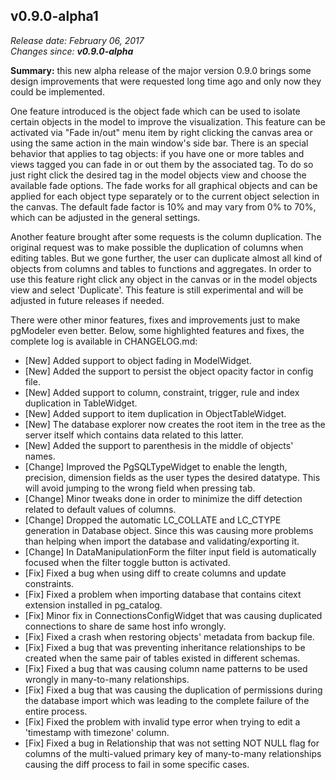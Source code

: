 v0.9.0-alpha1
------

<em>Release date: February 06, 2017</em><br/>
<em>Changes since: <strong>v0.9.0-alpha</strong></em><br/>

<strong>Summary:</strong> this new alpha release of the major version 0.9.0 brings some design improvements that were requested long time ago and only now they could be implemented.<br/>

One feature introduced is the object fade which can be used to isolate certain objects in the model to improve the visualization. This feature can be activated via "Fade in/out" menu item by right clicking the canvas area or using the same action in the main window's side bar. There is an special behavior that applies to tag objects: if you have one or more tables and views tagged you can fade in or out them by the associated tag. To do so just right click the desired tag in the model objects view and choose the available fade options. The fade works for all graphical objects and can be applied for each object type separately or to the current object selection in the canvas. The default fade factor is 10% and may vary from 0% to 70%, which can be adjusted in the general settings. <br/>

Another feature brought after some requests is the column duplication. The original request was to make possible the duplication of columns when editing tables. But we gone further, the user can duplicate almost all kind of objects from columns and tables to functions and aggregates. In order to use this feature right click any object in the canvas or in the model objects view and select 'Duplicate'. This feature is still experimental and will be adjusted in future releases if needed. <br/>

There were other minor features, fixes and improvements just to make pgModeler even better. Below, some highlighted features and fixes, the complete log is available in CHANGELOG.md:<br/>

* [New] Added support to object fading in ModelWidget.
* [New] Added the support to persist the object opacity factor in config file.
* [New] Added support to column, constraint, trigger, rule and index duplication in TableWidget.
* [New] Added support to item duplication in ObjectTableWidget.
* [New] The database explorer now creates the root item in the tree as the server itself which contains data related to this latter.
* [New] Added the support to parenthesis in the middle of objects' names.
* [Change] Improved the PgSQLTypeWidget to enable the length, precision, dimension fields as the user types the desired datatype. This will avoid jumping to the wrong field when pressing tab.
* [Change] Minor tweaks done in order to minimize the diff detection related to default values of columns.
* [Change] Dropped the automatic LC_COLLATE and LC_CTYPE generation in Database object. Since this was causing more problems than helping when import the database and validating/exporting it.
* [Change] In DataManipulationForm the filter input field is automatically focused when the filter toggle button is activated.
* [Fix] Fixed a bug when using diff to create columns and update constraints.
* [Fix] Fixed a problem when importing database that contains citext extension installed in pg_catalog.
* [Fix] Minor fix in ConnectionsConfigWidget that was causing duplicated connections to share de same host info wrongly.
* [Fix] Fixed a crash when restoring objects' metadata from backup file.
* [Fix] Fixed a bug that was preventing inheritance relationships to be created when the same pair of tables existed in different schemas.
* [Fix] Fixed a bug that was causing column name patterns to be used wrongly in many-to-many relationships.
* [Fix] Fixed a bug that was causing the duplication of permissions during the database import which was leading to the complete failure of the entire process.
* [Fix] Fixed the problem with invalid type error when trying to edit a 'timestamp with timezone' column.
* [Fix] Fixed a bug in Relationship that was not setting NOT NULL flag for columns of the multi-valued primary key of many-to-many relationships causing the diff process to fail in some specific cases.
